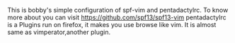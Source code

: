 This is bobby's simple configuration of spf-vim and pentadactylrc.
To know more about you can visit https://github.com/spf13/spf13-vim
pentadactylrc is a Plugins run on firefox, it makes you use browse like vim.
It is almost same as vimperator,another plugin.

